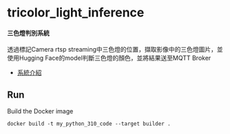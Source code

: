 # tricolor_light_inference
#### 三色燈判別系統
透過標記Camera rtsp streaming中三色燈的位置，擷取影像中的三色燈圖片，並使用Hugging Face的model判斷三色燈的顏色，並將結果送至MQTT Broker

- [系統介紹](https://hackmd.io/47qOWgqjRde3-J2l0fY5ww)

## Run
Build the Docker image
```
docker build -t my_python_310_code --target builder .
```